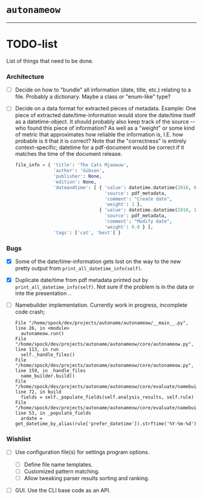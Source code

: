 # `autonameow`

--------------------------------------------------------------------------------


TODO-list
=========
List of things that need to be done.

### Architecture
- [ ] Decide on how to "bundle" all information (date, title, etc.) relating 
      to a file. Probably a dictionary. Maybe a class or "enum-like" type?
- [ ] Decide on a data format for extracted pieces of metadata.
      Example: One piece of extracted date/time-information would store the
               date/time itself as a datetime-object. It should probably also
               keep track of the source -- who found this piece of information?
               As well as a "weight" or some kind of metric that approximates
               how reliable the information is, I.E. how probable is it that it
               is correct? Note that the "correctness" is entirely context-specific; 
               datetime for a pdf-document would be correct if it matches the
               time of the document release.

    ```python
    file_info = { 'title': 'The Cats Mjaowuw', 
                  'author': 'Gibson',
                  'publisher': None,
                  'edition': None,
                  'dateandtime': [ { 'value': datetime.datetime(2016, 6, 5, 16, ..),
                                     'source': pdf_metadata,
                                     'comment': "Create date",
                                     'weight': 1 },
                                   { 'value': datetime.datetime(2010, 1, 2, 34, ..),
                                     'source': pdf_metadata,
                                     'comment': "Modify date",
                                     'weight': 0.8 } ],
                  'tags': ['cat', 'best'] }
    ```


### Bugs
- [x] Some of the date/time-information gets lost on the way to the new pretty
      output from `print_all_datetime_info(self)`.
- [x] Duplicate date/time from pdf metadata printed out by 
      `print_all_datetime_info(self)`. Not sure if the problem is in the data
      or inte the presentation ..
- [ ] Namebuilder implementation. Currently work in progress, incomplete code crash;

	  File "/home/spock/dev/projects/autoname/autonameow/__main__.py", line 26, in <module>
		autonameow.run()
	  File "/home/spock/dev/projects/autoname/autonameow/core/autonameow.py", line 113, in run
		self._handle_files()
	  File "/home/spock/dev/projects/autoname/autonameow/core/autonameow.py", line 159, in _handle_files
		name_builder.build()
	  File "/home/spock/dev/projects/autoname/autonameow/core/evaluate/namebuilder.py", line 72, in build
		fields = self._populate_fields(self.analysis_results, self.rule)
	  File "/home/spock/dev/projects/autoname/autonameow/core/evaluate/namebuilder.py", line 53, in _populate_fields
		ardate = get_datetime_by_alias(rule['prefer_datetime']).strftime('%Y-%m-%d')

      

### Wishlist
- [ ] Use configuration file(s) for settings program options.
    - [ ] Define file name templates.
    - [ ] Customized pattern matching.
    - [ ] Allow tweaking parser results sorting and ranking.
- [ ] GUI. Use the CLI base code as an API.

